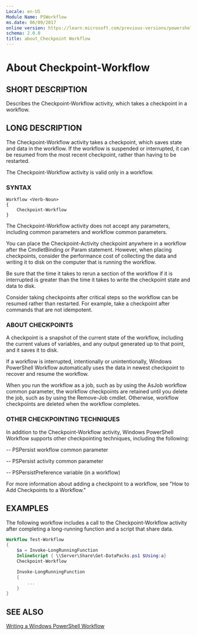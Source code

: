 ```yaml
---
Locale: en-US
Module Name: PSWorkflow
ms.date: 06/09/2017
online version: https://learn.microsoft.com/previous-versions/powershell/module/psworkflow/about/about_checkpoint-workflow?view=powershell-3.0&WT.mc_id=ps-gethelp
schema: 2.0.0
title: about_Checkpoint Workflow
---
```

# About Checkpoint-Workflow

## SHORT DESCRIPTION

Describes the Checkpoint-Workflow activity, which takes a checkpoint in a workflow.


## LONG DESCRIPTION

The Checkpoint-Workflow activity takes a checkpoint, which saves state and data in the workflow. If the workflow is suspended or interrupted, it can be resumed from the most recent checkpoint, rather than having to be restarted.

The Checkpoint-Workflow activity is valid only in a workflow.


### SYNTAX


```
Workflow <Verb-Noun>
{
    Checkpoint-Workflow
}
```


The Checkpoint-Workflow activity does not accept any parameters, including common parameters and workflow common parameters.

You can place the Checkpoint-Activity checkpoint anywhere in a workflow after the CmdletBinding or Param statement.  However, when placing checkpoints, consider the performance cost of collecting the data and writing it to disk on the computer that is running the workflow.

Be sure that the time it takes to rerun a section of the workflow if it is interrupted is greater than the time it takes to write the checkpoint state and data to disk.

Consider taking checkpoints after critical steps so the workflow can be resumed rather than restarted. For example, take a checkpoint after commands that are not idempotent.


### ABOUT CHECKPOINTS

A checkpoint is a snapshot of the current state of the workflow, including the current values of variables, and any output generated up to that point, and it saves it to disk.

If a workflow is interrupted, intentionally or unintentionally, Windows PowerShell Workflow automatically uses the data in newest checkpoint to recover and resume the workflow.

When you run the workflow as a job, such as by using the AsJob workflow common parameter, the workflow checkpoints are retained until you delete the job, such as by using the Remove-Job cmdlet. Otherwise, workflow checkpoints are deleted when the workflow completes.


### OTHER CHECKPOINTING TECHNIQUES

In addition to the Checkpoint-Workflow activity,  Windows PowerShell Workflow supports other checkpointing techniques, including the following:

-- PSPersist workflow common parameter

-- PSPersist activity common parameter

-- PSPersistPreference variable (in a workflow)

For more information about adding a checkpoint to a workflow, see "How to Add Checkpoints to a Workflow."


## EXAMPLES

The following workflow includes a call to the Checkpoint-Workflow activity after completing a long-running function and a script that share data.


```powershell
Workflow Test-Workflow
{
    $a = Invoke-LongRunningFunction
    InlineScript { \\Server\Share\Get-DataPacks.ps1 $Using:a}
    Checkpoint-Workflow

    Invoke-LongRunningFunction
    {
        ...
    }
}
```



## SEE ALSO

[Writing a Windows PowerShell Workflow](/powershell/developer/workflow/writing-a-windows-powershell-workflow)
